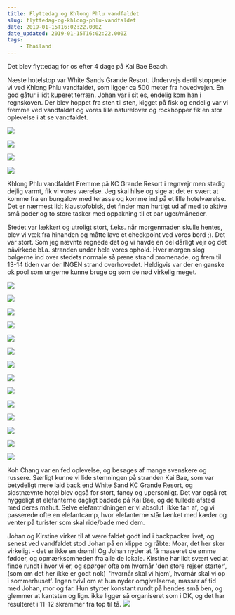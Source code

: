 ```yaml
---
title: Flyttedag og Khlong Phlu vandfaldet
slug: flyttedag-og-khlong-phlu-vandfaldet
date: 2019-01-15T16:02:22.000Z
date_updated: 2019-01-15T16:02:22.000Z
tags: 
    - Thailand
---
```


Det blev flyttedag for os efter 4 dage på Kai Bae Beach.

Næste hotelstop var White Sands Grande Resort. Undervejs dertil stoppede vi ved Khlong Phlu vandfaldet, som ligger ca 500 meter fra hovedvejen. En god gåtur i lidt kuperet terræn. Johan var i sit es, endelig kom han i regnskoven. Der blev hoppet fra sten til sten, kigget på fisk og endelig var vi fremme ved vandfaldet og vores lille naturelover og rockhopper fik en stor oplevelse i at se vandfaldet. 

![](/../../assets/images/2019/01/IMG_1449.jpg)

![](/../../assets/images/2019/01/IMG_1457.jpg)

![](/../../assets/images/2019/01/IMG_1467.jpg)

![](/../../assets/images/2019/01/IMG_1447.jpg)

Khlong Phlu vandfaldet
Fremme på KC Grande Resort i regnvejr men stadig dejlig varmt, fik vi vores værelse. Jeg skal hilse og sige at det er svært at komme fra en bungalow med terasse og komme ind på et lille hotelværelse. Det er nærmest lidt klaustofobisk, det finder man hurtigt ud af med to aktive små poder og to store tasker med oppakning til et par uger/måneder.

Stedet var lækkert og utroligt stort, f.eks. når morgenmaden skulle hentes, blev vi væk fra hinanden og måtte lave et checkpoint ved vores bord ;). Det var stort.
Som jeg nævnte regnede det og vi havde en del dårligt vejr og det påvirkede bl.a. stranden under hele vores ophold. Hver morgen slog bølgerne ind over stedets normale så pæne strand promenade, og frem til 13-14 tiden var der INGEN strand overhovedet. Heldigvis var der en ganske ok pool som ungerne kunne bruge og som de nød virkelig meget.

![](/../../assets/images/2019/01/IMG_3895.jpg)

![](/../../assets/images/2019/01/IMG_3897.jpg)

![](/../../assets/images/2019/01/IMG_3905.jpg)

![](/../../assets/images/2019/01/IMG_3944.jpg)

![](/../../assets/images/2019/01/IMG_3945.jpg)

![](/../../assets/images/2019/01/IMG_3970.jpg)

![](/../../assets/images/2019/01/IMG_3996.jpg)

![](/../../assets/images/2019/01/IMG_4025.jpg)

![](/../../assets/images/2019/01/IMG_4033.jpg)

![](/../../assets/images/2019/01/IMG_5527.jpg)

![](/../../assets/images/2019/01/IMG_5544.jpg)

![](/../../assets/images/2019/01/IMG_5547.jpg)

![](/../../assets/images/2019/01/IMG_5548.jpg)

![](/../../assets/images/2019/01/IMG_5557.jpg)

Koh Chang var en fed oplevelse, og besøges af mange svenskere og russere. Særligt kunne vi lide stemningen på stranden Kai Bae, som var betydeligt mere laid back end White Sand KC Grande Resort, og sidstnævnte hotel blev også for stort, fancy og upersonligt. Det var også ret hyggeligt at elefanterne dagligt badede på Kai Bae, og de tullede afsted med deres mahut. Selve elefantridningen er vi absolut  ikke fan af, og vi passerede ofte en elefantcamp, hvor elefanterne står lænket med kæder og venter på turister som skal ride/bade med dem. 

Johan og Kirstine virker til at være faldet godt ind i backpacker livet, og senest ved vandfaldet stod Johan på en klippe og råbte: Moar, det her sker virkeligt - det er ikke en drøm!! Og Johan nyder at få masseret de ømme fødder, og opmærksomheden fra alle de lokale.
Kirstine har lidt svært ved at finde rundt i hvor vi er, og spørger ofte om hvornår 'den store rejser starter',(som om det her ikke er godt nok)  'hvornår skal vi hjem', hvornår skal vi op i sommerhuset'. Ingen tvivl om at hun nyder omgivelserne, masser af tid med Johan, mor og far. Hun styrter konstant rundt på hendes små ben, og glemmer at kantsten og lign. ikke ligger så organiseret som i DK, og det har resulteret i 11-12 skrammer fra top til tå.
![](/../../assets/images/2019/01/IMG_4051.jpeg)
